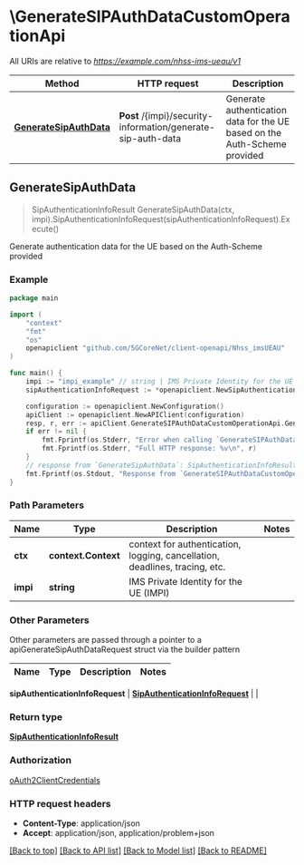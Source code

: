 # \GenerateSIPAuthDataCustomOperationApi

All URIs are relative to *https://example.com/nhss-ims-ueau/v1*

Method | HTTP request | Description
------------- | ------------- | -------------
[**GenerateSipAuthData**](GenerateSIPAuthDataCustomOperationApi.md#GenerateSipAuthData) | **Post** /{impi}/security-information/generate-sip-auth-data | Generate authentication data for the UE based on the Auth-Scheme provided



## GenerateSipAuthData

> SipAuthenticationInfoResult GenerateSipAuthData(ctx, impi).SipAuthenticationInfoRequest(sipAuthenticationInfoRequest).Execute()

Generate authentication data for the UE based on the Auth-Scheme provided

### Example

```go
package main

import (
    "context"
    "fmt"
    "os"
    openapiclient "github.com/5GCoreNet/client-openapi/Nhss_imsUEAU"
)

func main() {
    impi := "impi_example" // string | IMS Private Identity for the UE (IMPI)
    sipAuthenticationInfoRequest := *openapiclient.NewSipAuthenticationInfoRequest("CscfServerName_example", *openapiclient.NewSipAuthenticationScheme()) // SipAuthenticationInfoRequest | 

    configuration := openapiclient.NewConfiguration()
    apiClient := openapiclient.NewAPIClient(configuration)
    resp, r, err := apiClient.GenerateSIPAuthDataCustomOperationApi.GenerateSipAuthData(context.Background(), impi).SipAuthenticationInfoRequest(sipAuthenticationInfoRequest).Execute()
    if err != nil {
        fmt.Fprintf(os.Stderr, "Error when calling `GenerateSIPAuthDataCustomOperationApi.GenerateSipAuthData``: %v\n", err)
        fmt.Fprintf(os.Stderr, "Full HTTP response: %v\n", r)
    }
    // response from `GenerateSipAuthData`: SipAuthenticationInfoResult
    fmt.Fprintf(os.Stdout, "Response from `GenerateSIPAuthDataCustomOperationApi.GenerateSipAuthData`: %v\n", resp)
}
```

### Path Parameters


Name | Type | Description  | Notes
------------- | ------------- | ------------- | -------------
**ctx** | **context.Context** | context for authentication, logging, cancellation, deadlines, tracing, etc.
**impi** | **string** | IMS Private Identity for the UE (IMPI) | 

### Other Parameters

Other parameters are passed through a pointer to a apiGenerateSipAuthDataRequest struct via the builder pattern


Name | Type | Description  | Notes
------------- | ------------- | ------------- | -------------

 **sipAuthenticationInfoRequest** | [**SipAuthenticationInfoRequest**](SipAuthenticationInfoRequest.md) |  | 

### Return type

[**SipAuthenticationInfoResult**](SipAuthenticationInfoResult.md)

### Authorization

[oAuth2ClientCredentials](../README.md#oAuth2ClientCredentials)

### HTTP request headers

- **Content-Type**: application/json
- **Accept**: application/json, application/problem+json

[[Back to top]](#) [[Back to API list]](../README.md#documentation-for-api-endpoints)
[[Back to Model list]](../README.md#documentation-for-models)
[[Back to README]](../README.md)

